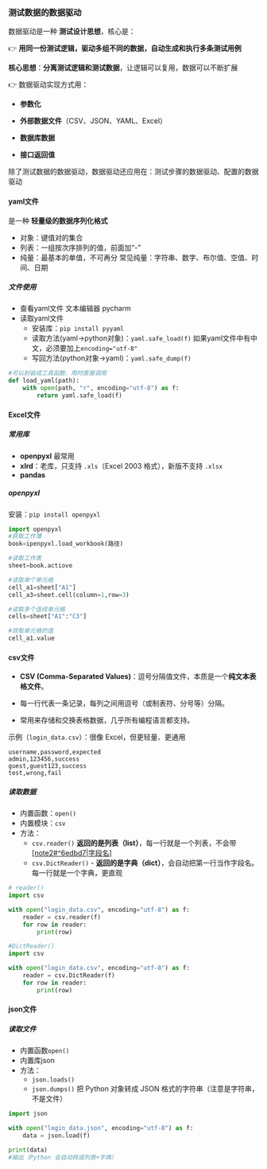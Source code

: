 
### 测试数据的数据驱动

数据驱动是一种 **测试设计思想**，核心是：

👉 **用同一份测试逻辑，驱动多组不同的数据，自动生成和执行多条测试用例**

**核心思想**：**分离测试逻辑和测试数据**，让逻辑可以复用，数据可以不断扩展

👉 数据驱动实现方式用：

- **参数化**
	
- **外部数据文件**（CSV、JSON、YAML、Excel）
    
- **数据库数据**
    
- **接口返回值**

除了测试数据的数据驱动，数据驱动还应用在：测试步骤的数据驱动、配置的数据驱动
#### yaml文件

是一种 **轻量级的数据序列化格式**

- 对象：键值对的集合
- 列表：一组按次序排列的值，前面加“-”
- 纯量：最基本的单值，不可再分
		常见纯量：字符串、数字、布尔值、空值、时间、日期

##### 文件使用

- 查看yaml文件
	文本编辑器
	pycharm
- 读取yaml文件
	- 安装库：`pip install pyyaml`
	- 读取方法(yaml->python对象)：`yaml.safe_load(f)`
			如果yaml文件中有中文，必须要加上`encoding="utf-8"`
	- 写回方法(python对象->yaml)：`yaml.safe_dump(f)`

```python
#可以封装成工具函数，用时直接调用
def load_yaml(path):
    with open(path, "r", encoding="utf-8") as f:
        return yaml.safe_load(f)
```

#### Excel文件

##### 常用库

- **openpyxl**  最常用
- **xlrd**：老库，只支持 `.xls`（Excel 2003 格式），新版不支持 `.xlsx`
- **pandas**

##### openpyxl

安装：`pip install openpyxl`

```python
import openpyxl
#获取工作薄
book=ipenpyxl.load_workbook(路径)

#读取工作表
sheet=book.actiove

#读取单个单元格
cell_a1=sheet["A1"]
cell_a3=sheet.cell(column=1,row=3)

#读取多个连续单元格
cells=sheet["A1":"C3"]

#获取单元格的值
cell_a1.value
```

#### csv文件

- **CSV (Comma-Separated Values)**：逗号分隔值文件，本质是一个**纯文本表格文件**。
    
- 每一行代表一条记录，每列之间用逗号（或制表符、分号等）分隔。
    
- 常用来存储和交换表格数据，几乎所有编程语言都支持。

示例（`login_data.csv`）：很像 Excel，但更轻量、更通用
```csv
username,password,expected
admin,123456,success
guest,guest123,success
test,wrong,fail
```

##### 读取数据

- 内置函数：`open()`
- 内置模块：`csv`
- 方法：
	- `csv.reader()` **返回的是列表（list）**，每一行就是一个列表，不会带[[note2#^6edbd7|字段名]](不会自动识别字段名，它把第一行也当成普通数据)
	- `csv.DictReader()` - **返回的是字典（dict）**，会自动把第一行当作字段名。
     每一行就是一个字典，更直观

```python
# reader()
import csv

with open("login_data.csv", encoding="utf-8") as f:
    reader = csv.reader(f)
    for row in reader:
        print(row)

#DictReader()
import csv

with open("login_data.csv", encoding="utf-8") as f:
    reader = csv.DictReader(f)
    for row in reader:
        print(row)

```

#### json文件

##### 读取文件

- 内置函数`open()`
- 内置库json
- 方法：
	- `json.loads()`  
	- `json.dumps()`  把 Python 对象转成 JSON 格式的字符串（注意是字符串，不是文件）



```python
import json

with open("login_data.json", encoding="utf-8") as f:
    data = json.load(f)

print(data)
#输出（Python 会自动转成列表+字典）
```